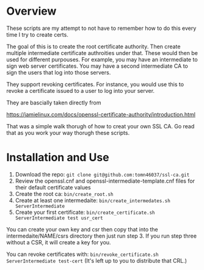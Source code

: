 # Overview

These scripts are my attempt to not have to remember how to do this every time I try to create certs.  

The goal of this is to create the root certificate authority.  Then create multiple intermediate certificate authroities under that.  These would then be used for different purpouses.  For example, you may have an intermediate to sign web server certificates.  You may have a second intermediate CA to sign the users that log into those servers.

They support revoking certificates.  For instance, you would use this to revoke a certificate issued to a user to log into your server.

They are bascially taken directly from

https://jamielinux.com/docs/openssl-certificate-authority/introduction.html

That was a simple walk thorugh of how to creat your own SSL CA.  Go read 
that as you work your way thorugh these scripts.

# Installation and Use

1. Download the repo: `git clone git@github.com:tomn46037/ssl-ca.git`
2. Review the openssl.cnf and openssl-intermediate-template.cnf files for their default certificate values
2. Create the root ca: `bin/create_root.sh`
3. Create at least one intermedaite: `bin/create_intermedates.sh ServerIntermediate`
4. Create your first certificate:  `bin/create_certificate.sh ServerIntermediate test usr_cert`

You can create your own key and csr then copy that into the intermedaite/NAME/csrs directory then just run step 3.  If you run step three without a CSR, it will create a key for you.

You can revoke certificates with: `bin/revoke_certificate.sh ServerIntermediate test-cert`  (It's left up to you to distribute that CRL.)


